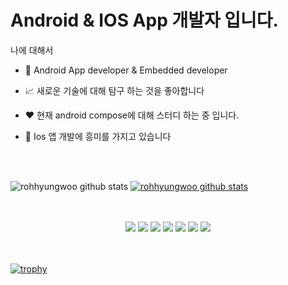# Android & IOS App 개발자 입니다.

나에 대해서

* 💼 Android App developer & Embedded developer

* 📈 새로운 기술에 대해 탐구 하는 것을 좋아합니다

* ❤️ 현재 android compose에 대해 스터디 하는 중 입니다.

* 💬 Ios 앱 개발에 흥미를 가지고 있습니다

<br>

<br>

![rohhyungwoo github stats](https://github-readme-stats.vercel.app/api?username=rohhyungwoo&show_icons=true)
[![rohhyungwoo github stats](https://github-readme-stats.vercel.app/api/top-langs/?username=rohhyungwoo&show_icons=true&hide_border=true&title_color=004386&icon_color=004386&layout=compact)](https://github.com/rohhyungwoo)

<br>
<br>

<div align=center> 
  <img src="https://img.shields.io/badge/java-007396?style=for-the-badge&logo=java&logoColor=white"> 
  <img src="https://img.shields.io/badge/kotlin-232F3E?style=for-the-badge&logo=kotlin&logoColor=white"> 
  <img src="https://img.shields.io/badge/unity-181717?style=for-the-badge&logo=unity&logoColor=white"> 
  <img src="https://img.shields.io/badge/git-F05032?style=for-the-badge&logo=git&logoColor=white">
  <img src="https://img.shields.io/badge/slack-8b00ff?style=for-the-badge&logo=slack&logoColor=white">
  <img src="https://img.shields.io/badge/c++-%2300599C.svg?style=for-the-badge&logo=c%2B%2B&logoColor=white"/>
  <img src="https://img.shields.io/badge/github-181717?style=for-the-badge&logo=github&logoColor=white">
</div>

<br>
<br>

[![trophy](https://github-profile-trophy.vercel.app/?username=rohhyungwoo)](https://github.com/ryo-ma/github-profile-trophy)
